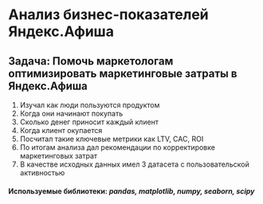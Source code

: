 # Анализ бизнес-показателей Яндекс.Афиша
## Задача: Помочь маркетологам оптимизировать маркетинговые затраты в Яндекс.Афиша
1. Изучал как люди пользуются продуктом
2. Когда они начинают покупать
3. Сколько денег приносит каждый клиент
4. Когда клиент окупается
5. Посчитал такие ключевые метрики как LTV, CAC, ROI
6. По итогам анализа дал рекомендации по корректировке маркетинговых затрат
7. В качестве исходных данных имел 3 датасета с пользовательской активностью
#### Используемые библиотеки: *pandas, matplotlib, numpy, seaborn, scipy*
